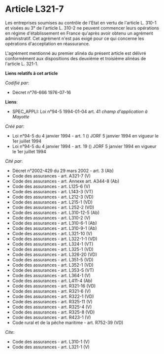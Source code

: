 # Article L321-7

Les entreprises soumises au contrôle de l'Etat en vertu de l'article L. 310-1 et visées au 3° de l'article L. 310-2 ne
peuvent commencer leurs opérations en régime d'établissement en France qu'après avoir obtenu un agrément administratif. Cet
agrément n'est pas exigé pour ce qui concerne les opérations d'acceptation en réassurance. 

L'agrément mentionné au premier alinéa du présent article est délivré conformément aux dispositions des deuxième et troisième
alinéas de l'article L. 321-1.

**Liens relatifs à cet article**

_Codifié par_:

  - Décret n°76-666 1976-07-16

**Liens**:

  - SPEC_APPLI: Loi n°94-5 1994-01-04 art. 41 *champ d'application à Mayotte*

_Créé par_:

  - Loi n°94-5 du 4 janvier 1994 - art. 1 () JORF 5 janvier 1994 en vigueur le 1er juillet 1994
  - Loi n°94-5 du 4 janvier 1994 - art. 19 () JORF 5 janvier 1994 en vigueur le 1er juillet 1994

_Cité par_:

  - Décret n°2002-429 du 29 mars 2002 - art. 3 (Ab)
  - Code des assurances - art. A321-7 (V)
  - Code des assurances - art. Annexe art. A344-8 (Ab)
  - Code des assurances - art. L125-6 (V)
  - Code des assurances - art. L143-3 (VT)
  - Code des assurances - art. L212-3 (VD)
  - Code des assurances - art. L215-1 (VD)
  - Code des assurances - art. L252-2 (VD)
  - Code des assurances - art. L310-12-5 (Ab)
  - Code des assurances - art. L310-2 (V)
  - Code des assurances - art. L310-6-1 (Ab)
  - Code des assurances - art. L310-9-1 (Ab)
  - Code des assurances - art. L321-10 (V)
  - Code des assurances - art. L322-1-1 (VD)
  - Code des assurances - art. L324-1 (VT)
  - Code des assurances - art. L325-1 (VD)
  - Code des assurances - art. L326-20 (VD)
  - Code des assurances - art. L351-5 (VD)
  - Code des assurances - art. L352-1 (VD)
  - Code des assurances - art. L353-5 (VT)
  - Code des assurances - art. L364-1 (V)
  - Code des assurances - art. L411-4 (Ab)
  - Code des assurances - art. R321-16 (VD)
  - Code des assurances - art. R321-6 (V)
  - Code des assurances - art. R322-1 (VD)
  - Code des assurances - art. R325-11 (V)
  - Code des assurances - art. R325-4 (V)
  - Code des assurances - art. R325-8 (VD)
  - Code des assurances - art. R423-1 (V)
  - Code rural et de la pêche maritime - art. R752-39 (VD)

_Cite_:

  - Code des assurances - art. L310-1 (V)
  - Code des assurances - art. L321-1 (V)
